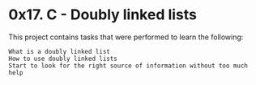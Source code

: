 # 0x17. C - Doubly linked lists
This project contains tasks that were performed to learn the following:
```
What is a doubly linked list
How to use doubly linked lists
Start to look for the right source of information without too much help
```
